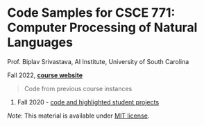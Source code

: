 # Code Samples for CSCE 771: Computer Processing of Natural Languages

Prof. Biplav Srivastava, AI Institute, University of South Carolina

Fall 2022, [**course website**](https://sites.google.com/site/biplavsrivastava/teaching/csce-771-computer-processing-of-natural-language)


> Code from previous course instances
1. Fall 2020 - [code and highlighted student projects](https://github.com/biplav-s/course-nl)

*Note*: This material is available under [MIT license](https://opensource.org/licenses/MIT).
